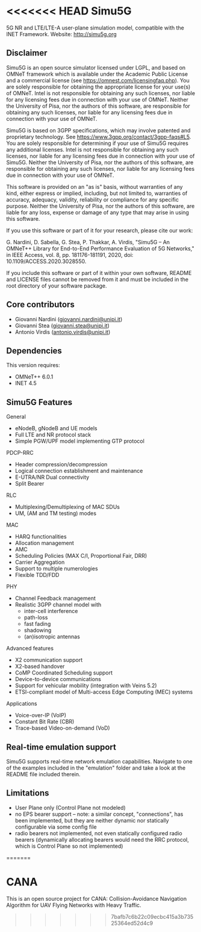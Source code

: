 <<<<<<< HEAD
﻿Simu5G
=======

5G NR and LTE/LTE-A user-plane simulation model, compatible with the 
INET Framework.
Website: http://simu5g.org


Disclaimer
----------

  Simu5G is an open source simulator licensed under LGPL, and based on 
OMNeT framework which is available under the Academic Public License and 
a commercial license (see https://omnest.com/licensingfaq.php). You are 
solely responsible for obtaining the appropriate license for your use(s) 
of OMNeT. Intel is not responsible for obtaining any such licenses, nor 
liable for any licensing fees due in connection with your use of OMNeT.
Neither the University of Pisa, nor the authors of this software, are 
responsible for obtaining any such licenses, nor liable for any licensing
fees due in connection with your use of OMNeT.

  Simu5G is based on 3GPP specifications, which may involve patented and 
proprietary technology. See https://www.3gpp.org/contact/3gpp-faqs#L5. 
You are solely responsible for determining if your use of Simu5G requires 
any additional licenses. Intel is not responsible for obtaining any such 
licenses, nor liable for any licensing fees due in connection with your 
use of Simu5G. Neither the University of Pisa, nor the authors of this 
software, are responsible for obtaining any such licenses, nor liable 
for any licensing fees due in connection with your use of OMNeT.

  This software is provided on an "as is" basis, without warranties of
any kind, either express or implied, including, but not limited to, 
warranties of accuracy, adequacy, validity, reliability or compliance 
for any specific purpose. Neither the University of Pisa, nor the 
authors of this software, are liable for any loss, expense or damage 
of any type that may arise in using this software. 

  If you use this software or part of it for your research, please cite 
our work:
  
  G. Nardini, D. Sabella, G. Stea, P. Thakkar, A. Virdis, "Simu5G – An 
    OMNeT++ Library for End-to-End Performance Evaluation of 5G Networks,"
    in IEEE Access, vol. 8, pp. 181176-181191, 2020, 
    doi: 10.1109/ACCESS.2020.3028550.
  	
  If you include this software or part of it within your own software, 
README and LICENSE files cannot be removed from it and must be included 
in the root directory of your software package.
   	
  	
  	
Core contributors
-----------------

- Giovanni Nardini (giovanni.nardini@unipi.it)
- Giovanni Stea (giovanni.stea@unipi.it)
- Antonio Virdis (antonio.virdis@unipi.it)


Dependencies
------------

This version requires:

- OMNeT++ 6.0.1
- INET 4.5


Simu5G Features
---------------

General

- eNodeB, gNodeB and UE models
- Full LTE and NR protocol stack
- Simple PGW/UPF model implementing GTP protocol

PDCP-RRC

- Header compression/decompression
- Logical connection establishment and maintenance
- E-UTRA/NR Dual connectivity
- Split Bearer 

RLC

- Multiplexing/Demultiplexing of MAC SDUs
- UM, (AM and TM testing) modes

MAC

- HARQ functionalities
- Allocation management
- AMC
- Scheduling Policies (MAX C/I, Proportional Fair, DRR)
- Carrier Aggregation
- Support to multiple numerologies
- Flexible TDD/FDD

PHY

- Channel Feedback management
- Realistic 3GPP channel model with
  - inter-cell interference
  - path-loss
  - fast fading
  - shadowing 
  - (an)isotropic antennas

Advanced features

- X2 communication support
- X2-based handover
- CoMP Coordinated Scheduling support
- Device-to-device communications
- Support for vehicular mobility (integration with Veins 5.2)
- ETSI-compliant model of Multi-access Edge Computing (MEC) systems


Applications

- Voice-over-IP (VoIP)
- Constant Bit Rate (CBR)
- Trace-based Video-on-demand (VoD)


Real-time emulation support
---------------------------

Simu5G supports real-time network emulation capabilities. Navigate to
one of the examples included in the "emulation" folder and take a look
at the README file included therein.


Limitations
-----------

- User Plane only (Control Plane not modeled)
- no EPS bearer support – note: a similar concept, "connections", has 
  been implemented, but they are neither dynamic nor statically 
  configurable via some config file
- radio bearers not implemented, not even statically configured radio 
  bearers (dynamically allocating bearers would need the RRC protocol, 
  which is Control Plane so not implemented)


=======
# CANA
This is an open source project for CANA: Collision-Avoidance Navigation Algorithm for UAV Flying Networks with Heavy Traffic.
>>>>>>> 7bafb7c6b22c09ecbc415a3b73525364ed52d4c9
